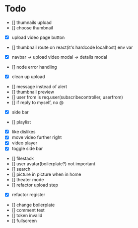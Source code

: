 # Todo

- [] thumnails upload
- [] choose thumbnail
- [x] upload video page button
- [] thumbnail route on react(it's hardcode localhost) env var
- [x] navbar -> upload video modal -> details modal
- [] node error handling
- [x] clean up upload
- [] message instead of alert
- [] thumbnail preview
- [] user from is req.user(subscribecontroller, userfrom)
- [] if reply to myself, no @
- [x] side bar
- [] playlist
- [x] like dislikes
- [x] move video further right
- [x] video player
- [x] toggle side bar
- [] filestack
- [] user avatar(boilerplate?) not important
- [] search
- [] picture in picture when in home
- [] theater mode
- [] refactor upload step
- [x] refactor register
- [] change boilerplate
- [] comment test
- [] token invalid
- [] fullscreen